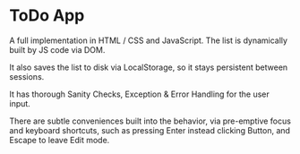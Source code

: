 <h1>ToDo App</h1>

<p>A full implementation in HTML / CSS and JavaScript. The list is dynamically built by JS code via DOM.</p>

<p>It also saves the list to disk via LocalStorage, so it stays persistent between sessions.</p>

<p>It has thorough Sanity Checks, Exception & Error Handling for the user input.</p>

<p>There are subtle conveniences built into the behavior, via pre-emptive focus <br>
 and keyboard shortcuts, such as pressing Enter instead clicking Button, and Escape to leave Edit mode.</p>
